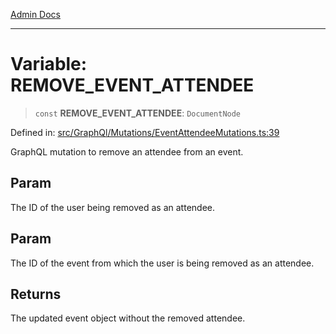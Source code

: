 [Admin Docs](/)

***

# Variable: REMOVE\_EVENT\_ATTENDEE

> `const` **REMOVE\_EVENT\_ATTENDEE**: `DocumentNode`

Defined in: [src/GraphQl/Mutations/EventAttendeeMutations.ts:39](https://github.com/PalisadoesFoundation/talawa-admin/blob/main/src/GraphQl/Mutations/EventAttendeeMutations.ts#L39)

GraphQL mutation to remove an attendee from an event.

## Param

The ID of the user being removed as an attendee.

## Param

The ID of the event from which the user is being removed as an attendee.

## Returns

The updated event object without the removed attendee.
